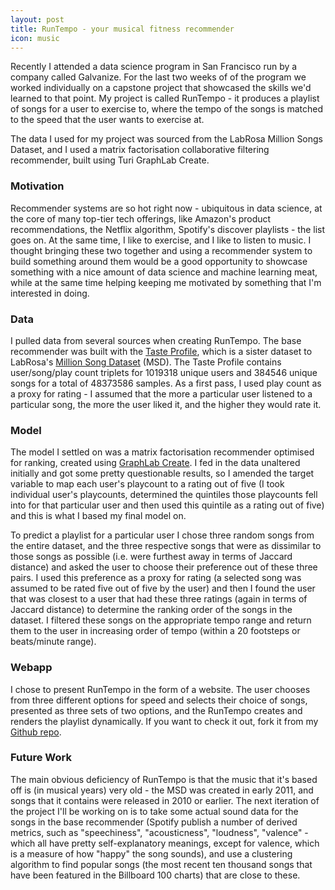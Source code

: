 ```yaml
---
layout: post
title: RunTempo - your musical fitness recommender
icon: music
---
```


Recently I attended a data science program in San Francisco run by a company called Galvanize. For the last two weeks of of the program we worked individually on a capstone project that showcased the skills we'd learned to that point. My project is called RunTempo - it produces a playlist of songs for a user to exercise to, where the tempo of the songs is matched to the speed that the user wants to exercise at.

The data I used for my project was sourced from the LabRosa Million Songs Dataset, and I used a matrix factorisation collaborative filtering recommender, built using Turi GraphLab Create.

### Motivation
Recommender systems are so hot right now - ubiquitous in data science, at the core of many top-tier tech offerings, like Amazon's product recommendations, the Netflix algorithm, Spotify's discover playlists - the list goes on. At the same time, I like to exercise, and I like to listen to music. I thought bringing these two together and using a recommender system to build something around them would be a good opportunity to showcase something with a nice amount of data science and machine learning meat, while at the same time helping keeping me motivated by something that I'm interested in doing.

### Data
I pulled data from several sources when creating RunTempo. The base recommender was built with the [Taste Profile](http://labrosa.ee.columbia.edu/millionsong/tasteprofile), which is a sister dataset to LabRosa's [Million Song Dataset](http://labrosa.ee.columbia.edu/millionsong/) (MSD). The Taste Profile contains user/song/play count triplets for 1019318 unique users and 384546 unique songs for a total of 48373586 samples. As a first pass, I used play count as a proxy for rating - I assumed that the more a particular user listened to a particular song, the more the user liked it, and the higher they would rate it.

### Model
The model I settled on was a matrix factorisation recommender optimised for ranking, created using [GraphLab Create](https://turi.com). I fed in the data unaltered initially and got some pretty questionable results, so I amended the target variable to map each user's playcount to a rating out of five (I took individual user's playcounts, determined the quintiles those playcounts fell into for that particular user and then used this quintile as a rating out of five) and this is what I based my final model on.

To predict a playlist for a particular user I chose three random songs from the entire dataset, and the three respective songs that were as dissimilar to those songs as possible (i.e. were furthest away in terms of Jaccard distance) and asked the user to choose their preference out of these three pairs. I used this preference as a proxy for rating (a selected song was assumed to be rated five out of five by the user) and then I found the user that was closest to a user that had these three ratings (again in terms of Jaccard distance) to determine the ranking order of the songs in the dataset. I filtered these songs on the appropriate tempo range and return them to the user in increasing order of tempo (within a 20 footsteps or beats/minute range).

### Webapp
I chose to present RunTempo in the form of a website. The user chooses from three different options for speed and selects their choice of songs, presented as three sets of two options, and the RunTempo creates and renders the playlist dynamically. If you want to check it out, fork it from my [Github repo](https://github.com/simpetre/runtempo).

### Future Work
The main obvious deficiency of RunTempo is that the music that it's based off is (in musical years) very old - the MSD was created in early 2011, and songs that it contains were released in 2010 or earlier. The next iteration of the project I'll be working on is to take some actual sound data for the songs in the base recommender (Spotify publish a number of derived metrics, such as "speechiness", "acousticness", "loudness", "valence" - which all have pretty self-explanatory meanings, except for valence, which is a measure of how "happy" the song sounds), and use a clustering algorithm to find popular songs (the most recent ten thousand songs that have been featured in the Billboard 100 charts) that are close to these.
